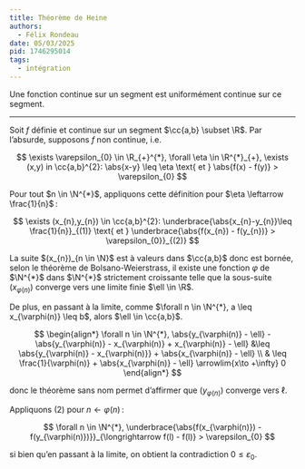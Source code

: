```yaml
---
title: Théorème de Heine
authors:
  - Félix Rondeau
date: 05/03/2025
pid: 1746295014
tags:
  - intégration
---
```


Une fonction continue sur un segment est uniformément continue sur ce segment.

---

Soit $f$ définie et continue sur un segment $\cc{a,b} \subset \R$. Par l’absurde, supposons $f$ non continue, i.e.

$$
    \exists \varepsilon_{0} \in \R_{+}^{*}, \forall \eta \in \R^{*}_{+}, \exists (x,y) in \cc{a,b}^{2}: \abs{x-y} \leq \eta \text{ et } \abs{f(x) - f(y)} > \varepsilon_{0}
$$

Pour tout $n \in \N^{*}$, appliquons cette définition pour $\eta \leftarrow \frac{1}{n}$ :

$$
    \exists (x_{n},y_{n}) \in  \cc{a,b}^{2}: \underbrace{\abs{x_{n}-y_{n}}\leq  \frac{1}{n}}_{(1)} \text{ et } \underbrace{\abs{f(x_{n}) - f(y_{n})} > \varepsilon_{0}}_{(2)}
$$

La suite $(x_{n})_{n \in \N}$ est à valeurs dans $\cc{a,b}$ donc est bornée, selon le théorème de Bolsano-Weierstrass, il existe une fonction $\varphi$ de $\N^{*}$ dans $\N^{*}$ strictement croissante telle que la sous-suite $\left(x_{\varphi(n)}\right)$ converge vers une limite finie $\ell \in \R$.

De plus, en passant à la limite, comme $\forall n \in \N^{*}, a \leq  x_{\varphi(n)} \leq  b$, alors $\ell \in  \cc{a,b}$.

$$
\begin{align*}
    \forall n \in \N^{*}, \abs{y_{\varphi(n)} - \ell} - \abs{y_{\varphi(n)} - x_{\varphi(n)} + x_{\varphi(n)} - \ell} &\leq  \abs{y_{\varphi(n)} - x_{\varphi(n)}} + \abs{x_{\varphi(n)} - \ell} \\
& \leq \frac{1}{\varphi(n)} + \abs{x_{\varphi(n)} - \ell} \arrowlim{x\to +\infty} 0
\end{align*}
$$

donc le théorème sans nom permet d’affirmer que $(y_{\varphi(n)})$ converge vers $\ell$.

Appliquons $(2)$ pour $n \leftarrow \varphi(n)$ :

$$
    \forall n \in \N^{*}, \underbrace{\abs{f(x_{\varphi(n)}) - f(y_{\varphi(n)})}}_{\longrightarrow f(l) - f(l)} > \varepsilon_{0}
$$

si bien qu’en passant à la limite, on obtient la contradiction $0 \leq \varepsilon_{0}$.
